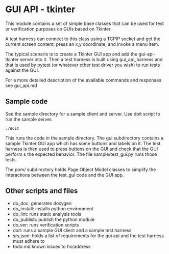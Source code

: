# GUI API - tkinter

This module contains a set of simple base classes that can be
used for test or verification purposes on GUIs based on Tkinter.

A test harness can connect to this class using a TCPIP socket and
get the current screen content, press an x,y coordinate, and
invoke a menu item.

The typical scenario is to create a Tkinter GUI app and add the
gui-api-tkinter server into it. Then a test harness is built
using gui_api_harness and that is used by pytest (or whatever
other test driver you wish) to run tests against the GUI.

For a more detailed description of the available commands and
responses see gui_api.md

## Sample code

See the sample directory for a sample client and server. Use
doit script to run the sample server.

    ./doit

This runs the code in the sample directory. The gui
subdirectory contains a sample Tkinter GUI app which has some
buttons and labels on it. The test harness is then used to
press buttons on the GUI and check that the GUI perform
s the expected behavior. The file sample/test_gui.py runs
those tests.

The pom/ subdirectory holds Page Object Model classes to
simplify the interactions between the test_gui code and the
GUI app.

## Other scripts and files

- do_doc: generates doxygen
- do_install: installs python environment
- do_lint: runs static analysis tools
- do_publish: publish the python module
- do_ver: runs verification scripts
- doit: runs a sample GUI client and a sample test harness
- srs.json: holds a list of requirements for the gui api and
  the test harness must adhere to
- todo.md known issues to fix/address
